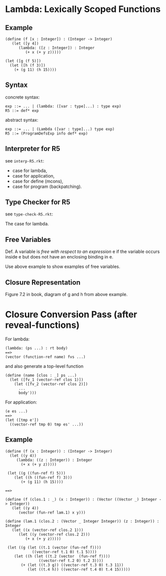 # Lambda: Lexically Scoped Functions

## Example

    (define (f [x : Integer]) : (Integer -> Integer)
       (let ([y 4])
          (lambda: ([z : Integer]) : Integer
             (+ x (+ y z)))))

    (let ([g (f 5)])
      (let ([h (f 3)])
        (+ (g 11) (h 15))))


## Syntax

concrete syntax:

    exp ::= ... | (lambda: ([var : type]...) : type exp)
    R5 ::= def* exp

abstract syntax:

    exp ::= ... | (Lambda ([var : type]...) type exp)
    R5 ::= (ProgramDefsExp info def* exp)


## Interpreter for R5

see `interp-R5.rkt`:

* case for lambda, 
* case for application, 
* case for define (mcons), 
* case for program (backpatching).

## Type Checker for R5

see `type-check-R5.rkt`:

The case for lambda.

## Free Variables

Def. A variable is *free with respect to an expression* e if the
variable occurs inside e but does not have an enclosing binding in e.

Use above example to show examples of free variables.

## Closure Representation

Figure 7.2 in book, diagram of g and h from above example.

# Closure Conversion Pass (after reveal-functions)

For lambda:

    (lambda: (ps ...) : rt body)
    ==>
    (vector (function-ref name) fvs ...)

and also generate a top-level function

    (define (name [clos : _] ps ...)
      (let ([fv_1 (vector-ref clos 1)])
        (let ([fv_2 (vector-ref clos 2)])
          ...
          body')))
        
For application:

    (e es ...)
    ==>
    (let ([tmp e'])
      ((vector-ref tmp 0) tmp es' ...))

## Example

    (define (f (x : Integer)) : (Integer -> Integer)
      (let ((y 4))
         (lambda: ((z : Integer)) : Integer
           (+ x (+ y z)))))

     (let ((g ((fun-ref f) 5)))
        (let ((h ((fun-ref f) 3)))
           (+ (g 11) (h 15))))
           
    ==>
    
    (define (f (clos.1 : _) (x : Integer)) : (Vector ((Vector _) Integer -> Integer))
       (let ((y 4))
          (vector (fun-ref lam.1) x y)))
          
    (define (lam.1 (clos.2 : (Vector _ Integer Integer)) (z : Integer)) : Integer
       (let ((x (vector-ref clos.2 1)))
          (let ((y (vector-ref clos.2 2)))
             (+ x (+ y z)))))
             
     (let ((g (let ((t.1 (vector (fun-ref f))))
                ((vector-ref t.1 0) t.1 5))))
        (let ((h (let ((t.2 (vector  (fun-ref f))))
                   ((vector-ref t.2 0) t.2 3))))
           (+ (let ((t.3 g)) ((vector-ref t.3 0) t.3 11))
              (let ((t.4 h)) ((vector-ref t.4 0) t.4 15)))))
